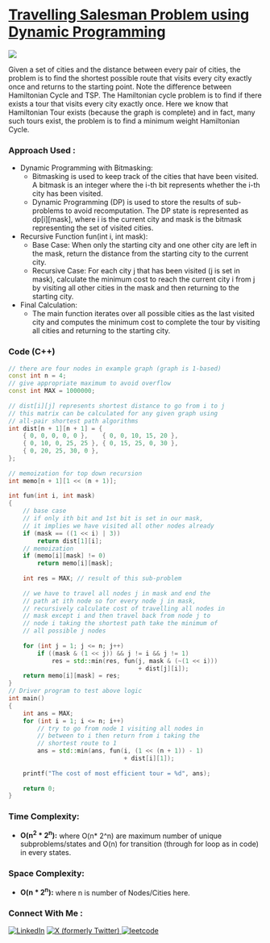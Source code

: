 # [Travelling Salesman Problem using Dynamic Programming](https://www.geeksforgeeks.org/travelling-salesman-problem-using-dynamic-programming/)

![](https://badgen.net/badge/Level/Medium/yellow)

Given a set of cities and the distance between every pair of cities, the problem is to find the shortest possible route that visits every city exactly once and returns to the starting point. Note the difference between Hamiltonian Cycle and TSP. The Hamiltonian cycle problem is to find if there exists a tour that visits every city exactly once. Here we know that Hamiltonian Tour exists (because the graph is complete) and in fact, many such tours exist, the problem is to find a minimum weight Hamiltonian Cycle. 

### Approach Used :

-   Dynamic Programming with Bitmasking:
    -   Bitmasking is used to keep track of the cities that have been visited. A bitmask is an integer where the i-th bit represents whether the i-th city has been visited.
    -   Dynamic Programming (DP) is used to store the results of sub-problems to avoid recomputation. The DP state is represented as dp[i][mask], where i is the current city and mask is the bitmask representing the set of visited cities.
-   Recursive Function fun(int i, int mask):
    -   Base Case: When only the starting city and one other city are left in the mask, return the distance from the starting city to the current city.
    -   Recursive Case: For each city j that has been visited (j is set in mask), calculate the minimum cost to reach the current city i from j by visiting all other cities in the mask and then returning to the starting city.
-   Final Calculation:
    -   The main function iterates over all possible cities as the last visited city and computes the minimum cost to complete the tour by visiting all cities and returning to the starting city.

### Code (C++)

```cpp
// there are four nodes in example graph (graph is 1-based)
const int n = 4;
// give appropriate maximum to avoid overflow
const int MAX = 1000000;
 
// dist[i][j] represents shortest distance to go from i to j
// this matrix can be calculated for any given graph using
// all-pair shortest path algorithms
int dist[n + 1][n + 1] = {
    { 0, 0, 0, 0, 0 },    { 0, 0, 10, 15, 20 },
    { 0, 10, 0, 25, 25 }, { 0, 15, 25, 0, 30 },
    { 0, 20, 25, 30, 0 },
};
 
// memoization for top down recursion
int memo[n + 1][1 << (n + 1)];
 
int fun(int i, int mask)
{
    // base case
    // if only ith bit and 1st bit is set in our mask,
    // it implies we have visited all other nodes already
    if (mask == ((1 << i) | 3))
        return dist[1][i];
    // memoization
    if (memo[i][mask] != 0)
        return memo[i][mask];
 
    int res = MAX; // result of this sub-problem
 
    // we have to travel all nodes j in mask and end the
    // path at ith node so for every node j in mask,
    // recursively calculate cost of travelling all nodes in
    // mask except i and then travel back from node j to
    // node i taking the shortest path take the minimum of
    // all possible j nodes
 
    for (int j = 1; j <= n; j++)
        if ((mask & (1 << j)) && j != i && j != 1)
            res = std::min(res, fun(j, mask & (~(1 << i)))
                                    + dist[j][i]);
    return memo[i][mask] = res;
}
// Driver program to test above logic
int main()
{
    int ans = MAX;
    for (int i = 1; i <= n; i++)
        // try to go from node 1 visiting all nodes in
        // between to i then return from i taking the
        // shortest route to 1
        ans = std::min(ans, fun(i, (1 << (n + 1)) - 1)
                                + dist[i][1]);
 
    printf("The cost of most efficient tour = %d", ans);
 
    return 0;
}
```

### Time Complexity:
- **O(n<sup>2</sup> * 2<sup>n</sup>):** where O(n* 2^n) are maximum number of unique subproblems/states and O(n) for transition (through for loop as in code) in every states.

### Space Complexity:
- **O(n * 2<sup>n</sup>):** where n is number of Nodes/Cities here.

### Connect With Me : 

<a href="https://www.linkedin.com/in/shivam-ray-b4306524a/" target="_blank"><img src="https://img.shields.io/badge/LinkedIn-0077B5?style=for-the-badge&logo=linkedin&logoColor=white" alt="LinkedIn"></a>
<a href="https://x.com/rai_shivam11/" target="_blank"><img src="https://img.shields.io/badge/Twitter-1DA1F2?style=for-the-badge&logo=twitter&logoColor=white" alt="X (formerly Twitter)">
</a>
<a href="https://leetcode.com/u/shrunited0702/" target="_blank"><img src="https://img.shields.io/badge/LeetCode-000000?style=for-the-badge&logo=LeetCode&logoColor=#d16c06" alt="leetcode">
</a>